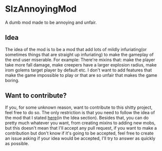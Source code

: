# SlzAnnoyingMod
A dumb mod made to be annoying and unfair.

## Idea
The idea of the mod is to be a mod that add lots of mildly infuriating(or sometimes things that are straight up infuriating) to make
the gameplay of the end user miserable. For example: There're mixins that: make the player take more fall damage, make creepers have a larger explosion radius, make irom golems
target player by default etc. 
I don't want to add features that make the game impossible to play or that are so unfair that makes the game boring.

## Want to contribute?
If you, for some unknown reason, want to contribute to this shitty project, feel free to do so. The only restriction is that you need to follow the idea of the mod that I stated [here](https://github.com/slz-br/SlzAnnoyingMod/blob/main/README.md#Idea)(in the Idea section). Besides that, you can do pretty much whatever you want, from creating mixins to adding new mobs,
but this doesn't mean that I'll accept any pull request, if you want to make a contribution but don't know if it's going to be accepted, feel free to create an issue asking if your idea would be accepted, I'll try to answer as quickly as possible.
